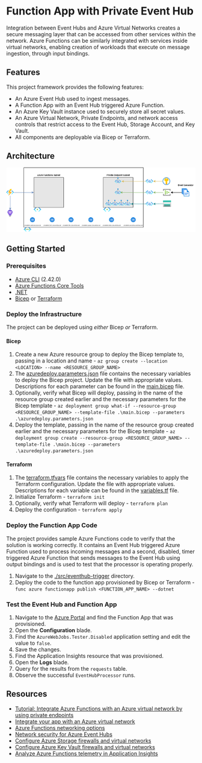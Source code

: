 # Function App with Private Event Hub

Integration between Event Hubs and Azure Virtual Networks creates a secure messaging layer that can be accessed from other services within the network. Azure Functions can be similarly integrated with services inside virtual networks, enabling creation of workloads that execute on message ingestion, through input bindings.

## Features

This project framework provides the following features:

* An Azure Event Hub used to ingest messages.
* A Function App with an Event Hub triggered Azure Function.
* An Azure Key Vault instance used to securely store all secret values.
* An Azure Virtual Network, Private Endpoints, and network access controls that restrict access to the Event Hub, Storage Account, and Key Vault.
* All components are deployable via Bicep or Terraform.

## Architecture

![Architecture diagram](./media/privateEventHubArchitectureDiagram.png)

## Getting Started

### Prerequisites

* [Azure CLI](https://docs.microsoft.com/cli/azure/install-azure-cli) (2.42.0)
* [Azure Functions Core Tools](https://docs.microsoft.com/azure/azure-functions/functions-run-local?tabs=windows%2Ccsharp%2Cbash#install-the-azure-functions-core-tools)
* [.NET](https://docs.microsoft.com/dotnet/core/install/)
* [Bicep](https://docs.microsoft.com/azure/azure-resource-manager/bicep/install) or [Terraform](https://www.terraform.io/downloads.html)

### Deploy the Infrastructure

The project can be deployed using _either_ Bicep _or_ Terraform.

#### Bicep

1. Create a new Azure resource group to deploy the Bicep template to, passing in a location and name - `az group create --location <LOCATION> --name <RESOURCE_GROUP_NAME>`
2. The [azuredeploy.parameters.json](./IaC/bicep/azuredeploy.parameters.json) file contains the necessary variables to deploy the Bicep project. Update the file with appropriate values. Descriptions for each parameter can be found in the [main.bicep](./IaC/bicep/main.bicep) file.
3. Optionally, verify what Bicep will deploy, passing in the name of the resource group created earlier and the necessary parameters for the Bicep template - `az deployment group what-if --resource-group <RESOURCE_GROUP_NAME> --template-file .\main.bicep --parameters .\azuredeploy.parameters.json`
4. Deploy the template, passing in the name of the resource group created earlier and the necessary parameters for the Bicep template - `az deployment group create --resource-group <RESOURCE_GROUP_NAME> --template-file .\main.bicep --parameters .\azuredeploy.parameters.json`

#### Terraform

1. The [terraform.tfvars](./IaC/terraform/terraform.tfvars) file contains the necessary variables to apply the Terraform configuration. Update the file with appropriate values. Descriptions for each variable can be found in the [variables.tf](./IaC/terraform/variables.tf) file.
2. Initialize Terraform - `terraform init`
3. Optionally, verify what Terraform will deploy - `terraform plan`
4. Deploy the configuration - `terraform apply`

### Deploy the Function App Code

The project provides sample Azure Functions code to verify that the solution is working correctly. It contains an Event Hub triggered Azure Function used to process incoming messages and a second, disabled, timer triggered Azure Function that sends messages to the Event Hub using output bindings and is used to test that the processor is operating properly.

1. Navigate to the [./src/eventhub-trigger](./src/eventhub-trigger) directory.
2. Deploy the code to the function app provisioned by Bicep or Terraform - `func azure functionapp publish <FUNCTION_APP_NAME> --dotnet`

### Test the Event Hub and Function App

1. Navigate to the [Azure Portal](https://portal.azure.com) and find the Function App that was provisioned.
2. Open the **Configuration** blade.
3. Find the `AzureWebJobs.Tester.Disabled` application setting and edit the value to `false`.
4. Save the changes.
5. Find the Application Insights resource that was provisioned.
6. Open the **Logs** blade.
7. Query for the results from the `requests` table.
8. Observe the successful `EventHubProcessor` runs.

## Resources

* [Tutorial: Integrate Azure Functions with an Azure virtual network by using private endpoints](https://docs.microsoft.com/azure/azure-functions/functions-create-vnet)
* [Integrate your app with an Azure virtual network](https://docs.microsoft.com/azure/app-service/overview-vnet-integration)
* [Azure Functions networking options](https://docs.microsoft.com/azure/azure-functions/functions-networking-options)
* [Network security for Azure Event Hubs](https://docs.microsoft.com/azure/event-hubs/network-security)
* [Configure Azure Storage firewalls and virtual networks](https://docs.microsoft.com/azure/storage/common/storage-network-security)
* [Configure Azure Key Vault firewalls and virtual networks](https://docs.microsoft.com/en-us/azure/key-vault/general/network-security)
* [Analyze Azure Functions telemetry in Application Insights](https://docs.microsoft.com/azure/azure-functions/analyze-telemetry-data)
